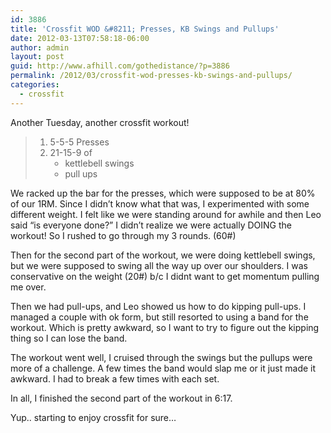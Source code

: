 ```yaml
---
id: 3886
title: 'Crossfit WOD &#8211; Presses, KB Swings and Pullups'
date: 2012-03-13T07:58:18-06:00
author: admin
layout: post
guid: http://www.afhill.com/gothedistance/?p=3886
permalink: /2012/03/crossfit-wod-presses-kb-swings-and-pullups/
categories:
  - crossfit
---
```

Another Tuesday, another crossfit workout! 

>   1. 5-5-5 Presses
>   2. 21-15-9 of 
>       * kettlebell swings
>       * pull ups

We racked up the bar for the presses, which were supposed to be at 80% of our 1RM. Since I didn&#8217;t know what that was, I experimented with some different weight. I felt like we were standing around for awhile and then Leo said &#8220;is everyone done?&#8221; I didn&#8217;t realize we were actually DOING the workout! So I rushed to go through my 3 rounds. (60#)

Then for the second part of the workout, we were doing kettlebell swings, but we were supposed to swing all the way up over our shoulders. I was conservative on the weight (20#) b/c I didnt want to get momentum pulling me over.

Then we had pull-ups, and Leo showed us how to do kipping pull-ups. I managed a couple with ok form, but still resorted to using a band for the workout. Which is pretty awkward, so I want to try to figure out the kipping thing so I can lose the band. 

The workout went well, I cruised through the swings but the pullups were more of a challenge. A few times the band would slap me or it just made it awkward. I had to break a few times with each set. 

In all, I finished the second part of the workout in 6:17. 

Yup.. starting to enjoy crossfit for sure&#8230;